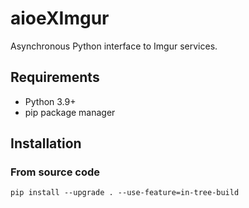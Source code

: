 # aioeXImgur
Asynchronous Python interface to Imgur services.

## Requirements
* Python 3.9+
* pip package manager

## Installation
### From source code
```console
pip install --upgrade . --use-feature=in-tree-build
```